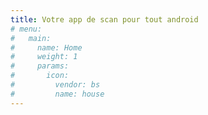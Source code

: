 ```yaml
---
title: Votre app de scan pour tout android
# menu:
#   main:
#     name: Home
#     weight: 1
#     params:
#       icon:
#         vendor: bs
#         name: house
---
```

